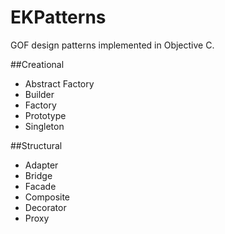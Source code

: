 EKPatterns
==========

GOF design patterns implemented in Objective C.

##Creational
- Abstract Factory
- Builder
- Factory   
- Prototype
- Singleton

##Structural
- Adapter
- Bridge
- Facade
- Composite   
- Decorator
- Proxy
